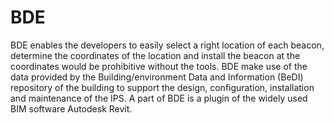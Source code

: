 # BDE
BDE enables the developers to easily select a right location of each beacon, determine the coordinates of the location and install the beacon at the coordinates would be prohibitive without the tools. BDE make use of the data provided by the Building/environment Data and Information (BeDI) repository of the building to support the design, configuration, installation and maintenance of the IPS. A part of BDE is a plugin of the widely used BIM software Autodesk Revit.
